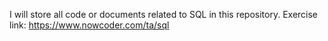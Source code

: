I will store all code or documents related to SQL in this repository.
Exercise link: https://www.nowcoder.com/ta/sql
